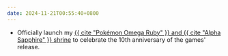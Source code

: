 ```yaml
---
date: 2024-11-21T00:55:40+0800
---
```


* Officially launch my [{{ cite "Pokémon Omega Ruby" }} and {{ cite "Alpha Sapphire" }} shrine](/shrines/pokemonoras) to celebrate the 10th anniversary of the games' release.
